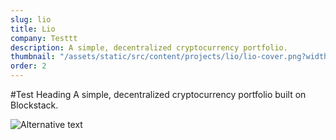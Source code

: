 ```yaml
---
slug: lio
title: Lio
company: Testtt
description: A simple, decentralized cryptocurrency portfolio.
thumbnail: "/assets/static/src/content/projects/lio/lio-cover.png?width=400"
order: 2
---
```

#Test Heading
A simple, decentralized cryptocurrency portfolio built on Blockstack.

![Alternative text](\./lio-cover.png)